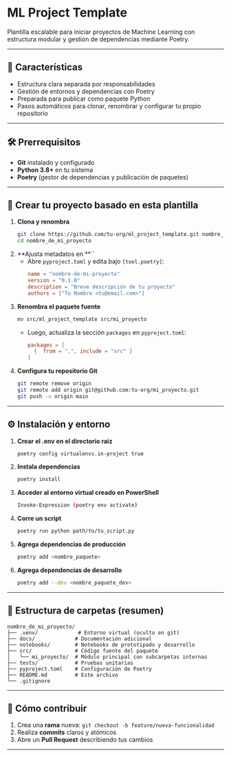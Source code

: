 # ML Project Template

Plantilla escalable para iniciar proyectos de Machine Learning con estructura modular y gestión de dependencias mediante Poetry.

---

## 🌟 Características

- Estructura clara separada por responsabilidades
- Gestión de entornos y dependencias con Poetry
- Preparada para publicar como paquete Python
- Pasos automáticos para clonar, renombrar y configurar tu propio repositorio

---

## 🛠️ Prerrequisitos

- **Git** instalado y configurado
- **Python 3.8+** en tu sistema
- **Poetry** (gestor de dependencias y publicación de paquetes)

---

## 🚀 Crear tu proyecto basado en esta plantilla

1. **Clona y renombra**
   ```bash
   git clone https://github.com/tu-org/ml_project_template.git nombre_de_mi_proyecto
   cd nombre_de_mi_proyecto
   ```
2. \*\*Ajusta metadatos en \*\*``
   - Abre `pyproject.toml` y edita bajo `[tool.poetry]`:
     ```toml
     name = "nombre-de-mi-proyecto"
     version = "0.1.0"
     description = "Breve descripción de tu proyecto"
     authors = ["Tu Nombre <tu@email.com>"]
     ```
3. **Renombra el paquete fuente**
   ```bash
   mv src/ml_project_template src/mi_proyecto
   ```
   - Luego, actualiza la sección `packages` en `pyproject.toml`:
     ```toml
     packages = [
       {  from = ".", include = "src" }
     ]
     ```
4. **Configura tu repositorio Git**
   ```bash
   git remote remove origin
   git remote add origin git@github.com:tu-org/mi_proyecto.git
   git push -u origin main
   ```

---

## ⚙️ Instalación y entorno

1. **Crear el .env en el directorio raiz**

   ```bash
   poetry config virtualenvs.in-project true
   ```

2. **Instala dependencias**

   ```bash
   poetry install
   ```

3. **Acceder al entorno virtual creado en PowerShell**

   ```bash
   Invoke-Expression (poetry env activate)
   ```

4. **Corre un script**

   ```bash
   poetry run python path/to/tu_script.py
   ```

5. **Agrega dependencias de producción**

   ```bash
   poetry add <nombre_paquete>
   ```

6. **Agrega dependencias de desarrollo**

   ```bash
   poetry add --dev <nombre_paquete_dev>
   ```

---

## 📂 Estructura de carpetas (resumen)

```text
nombre_de_mi_proyecto/
├── .venv/             # Entorno virtual (oculto en git)
├── docs/             # Documentación adicional
├── notebooks/        # Notebooks de prototipado y desarrollo
├── src/              # Código fuente del paquete
│   └── mi_proyecto/  # Módulo principal con subcarpetas internas
├── tests/            # Pruebas unitarias
├── pyproject.toml    # Configuración de Poetry
├── README.md         # Este archivo
└── .gitignore
```

---

## 📝 Cómo contribuir

1. Crea una **rama** nueva: `git checkout -b feature/nueva-funcionalidad`
2. Realiza **commits** claros y atómicos
3. Abre un **Pull Request** describiendo tus cambios

---

##

